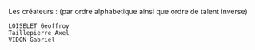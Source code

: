 Les créateurs : (par ordre alphabetique ainsi que ordre de talent inverse)
```
LOISELET Geoffroy
Taillepierre Axel
VIDON Gabriel
```

